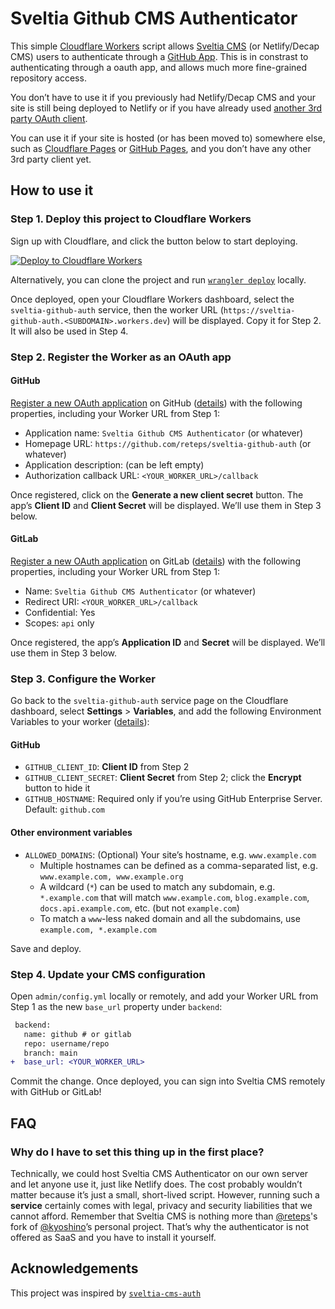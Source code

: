 # Sveltia Github CMS Authenticator

This simple [Cloudflare Workers](https://workers.cloudflare.com/) script allows [Sveltia CMS](https://github.com/sveltia/sveltia-cms) (or Netlify/Decap CMS) users to authenticate through a [GitHub App](https://docs.github.com/en/apps/creating-github-apps/about-creating-github-apps/about-creating-github-apps). This is in constrast to authenticating through a oauth app, and allows much more fine-grained repository access.

You don’t have to use it if you previously had Netlify/Decap CMS and your site is still being deployed to Netlify or if you have already used [another 3rd party OAuth client](https://decapcms.org/docs/external-oauth-clients/).

You can use it if your site is hosted (or has been moved to) somewhere else, such as [Cloudflare Pages](https://pages.cloudflare.com/) or [GitHub Pages](https://pages.github.com/), and you don’t have any other 3rd party client yet.

## How to use it

### Step 1. Deploy this project to Cloudflare Workers

Sign up with Cloudflare, and click the button below to start deploying.

[![Deploy to Cloudflare Workers](https://deploy.workers.cloudflare.com/button)](https://deploy.workers.cloudflare.com/?url=https://github.com/reteps/sveltia-github-auth)

Alternatively, you can clone the project and run [`wrangler deploy`](https://developers.cloudflare.com/workers/wrangler/commands/#deploy) locally.

Once deployed, open your Cloudflare Workers dashboard, select the `sveltia-github-auth` service, then the worker URL (`https://sveltia-github-auth.<SUBDOMAIN>.workers.dev`) will be displayed. Copy it for Step 2. It will also be used in Step 4.

### Step 2. Register the Worker as an OAuth app

#### GitHub

[Register a new OAuth application](https://github.com/settings/applications/new) on GitHub ([details](https://docs.github.com/en/apps/oauth-apps/building-oauth-apps/creating-an-oauth-app)) with the following properties, including your Worker URL from Step 1:

- Application name: `Sveltia Github CMS Authenticator` (or whatever)
- Homepage URL: `https://github.com/reteps/sveltia-github-auth` (or whatever)
- Application description: (can be left empty)
- Authorization callback URL: `<YOUR_WORKER_URL>/callback`

Once registered, click on the **Generate a new client secret** button. The app’s **Client ID** and **Client Secret** will be displayed. We’ll use them in Step 3 below.

#### GitLab

[Register a new OAuth application](https://gitlab.com/-/user_settings/applications) on GitLab ([details](https://docs.gitlab.com/ee/integration/oauth_provider.html#create-a-user-owned-application)) with the following properties, including your Worker URL from Step 1:

- Name: `Sveltia Github CMS Authenticator` (or whatever)
- Redirect URI: `<YOUR_WORKER_URL>/callback`
- Confidential: Yes
- Scopes: `api` only

Once registered, the app’s **Application ID** and **Secret** will be displayed. We’ll use them in Step 3 below.

### Step 3. Configure the Worker

Go back to the `sveltia-github-auth` service page on the Cloudflare dashboard, select **Settings** > **Variables**, and add the following Environment Variables to your worker ([details](https://developers.cloudflare.com/workers/platform/environment-variables/#environment-variables-via-the-dashboard)):

#### GitHub

- `GITHUB_CLIENT_ID`: **Client ID** from Step 2
- `GITHUB_CLIENT_SECRET`: **Client Secret** from Step 2; click the **Encrypt** button to hide it
- `GITHUB_HOSTNAME`: Required only if you’re using GitHub Enterprise Server. Default: `github.com`

#### Other environment variables

- `ALLOWED_DOMAINS`: (Optional) Your site’s hostname, e.g. `www.example.com`
  - Multiple hostnames can be defined as a comma-separated list, e.g. `www.example.com, www.example.org`
  - A wildcard (`*`) can be used to match any subdomain, e.g. `*.example.com` that will match `www.example.com`, `blog.example.com`, `docs.api.example.com`, etc. (but not `example.com`)
  - To match a `www`-less naked domain and all the subdomains, use `example.com, *.example.com`

Save and deploy.

### Step 4. Update your CMS configuration

Open `admin/config.yml` locally or remotely, and add your Worker URL from Step 1 as the new `base_url` property under `backend`:

```diff
 backend:
   name: github # or gitlab
   repo: username/repo
   branch: main
+  base_url: <YOUR_WORKER_URL>
```

Commit the change. Once deployed, you can sign into Sveltia CMS remotely with GitHub or GitLab!

## FAQ

### Why do I have to set this thing up in the first place?

Technically, we could host Sveltia CMS Authenticator on our own server and let anyone use it, just like Netlify does. The cost probably wouldn’t matter because it’s just a small, short-lived script. However, running such a **service** certainly comes with legal, privacy and security liabilities that we cannot afford. Remember that Sveltia CMS is nothing more than [@reteps](https://github.com/reteps)'s fork of [@kyoshino](https://github.com/kyoshino)’s personal project. That’s why the authenticator is not offered as SaaS and you have to install it yourself.

## Acknowledgements

This project was inspired by [`sveltia-cms-auth`](https://github.com/sveltia/sveltia-cms-auth)
